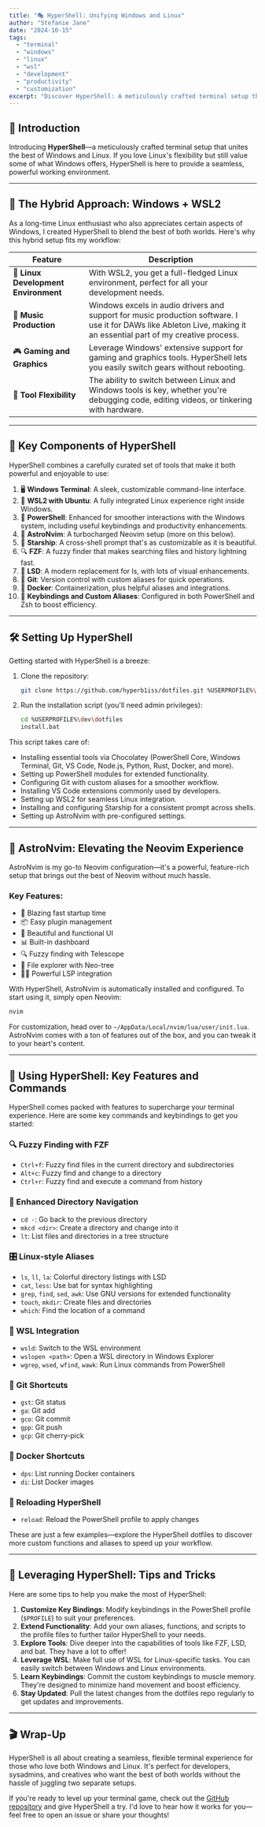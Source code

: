 ```yaml
---
title: "🎭 HyperShell: Unifying Windows and Linux"
author: "Stefanie Jane"
date: "2024-10-15"
tags:
  - "terminal"
  - "windows"
  - "linux"
  - "wsl"
  - "development"
  - "productivity"
  - "customization"
excerpt: "Discover HyperShell: A meticulously crafted terminal setup that seamlessly unites the power of Windows and the flexibility of Linux for developers and creatives."
---
```


## 🌟 Introduction

Introducing **HyperShell**—a meticulously crafted terminal setup that unites the best of Windows and Linux. If you love Linux's flexibility but still value some of what Windows offers, HyperShell is here to provide a seamless, powerful working environment.

---

## 🌈 The Hybrid Approach: Windows + WSL2

As a long-time Linux enthusiast who also appreciates certain aspects of Windows, I created HyperShell to blend the best of both worlds. Here's why this hybrid setup fits my workflow:

| Feature                              | Description                                                                                                                                                         |
| ------------------------------------ | ------------------------------------------------------------------------------------------------------------------------------------------------------------------- |
| 🐧 **Linux Development Environment** | With WSL2, you get a full-fledged Linux environment, perfect for all your development needs.                                                                        |
| 🎵 **Music Production**              | Windows excels in audio drivers and support for music production software. I use it for DAWs like Ableton Live, making it an essential part of my creative process. |
| 🎮 **Gaming and Graphics**           | Leverage Windows' extensive support for gaming and graphics tools. HyperShell lets you easily switch gears without rebooting.                                       |
| 🔧 **Tool Flexibility**              | The ability to switch between Linux and Windows tools is key, whether you're debugging code, editing videos, or tinkering with hardware.                            |

---

## 🧰 Key Components of HyperShell

HyperShell combines a carefully curated set of tools that make it both powerful and enjoyable to use:

1. 🖥️ **Windows Terminal**: A sleek, customizable command-line interface.
2. 🐧 **WSL2 with Ubuntu**: A fully integrated Linux experience right inside Windows.
3. 🔧 **PowerShell**: Enhanced for smoother interactions with the Windows system, including useful keybindings and productivity enhancements.
4. 📝 **AstroNvim**: A turbocharged Neovim setup (more on this below).
5. 🚀 **Starship**: A cross-shell prompt that's as customizable as it is beautiful.
6. 🔍 **FZF**: A fuzzy finder that makes searching files and history lightning fast.
7. 🌈 **LSD**: A modern replacement for ls, with lots of visual enhancements.
8. 🐙 **Git**: Version control with custom aliases for quick operations.
9. 🐳 **Docker**: Containerization, plus helpful aliases and integrations.
10. 🔑 **Keybindings and Custom Aliases**: Configured in both PowerShell and Zsh to boost efficiency.

---

## 🛠️ Setting Up HyperShell

Getting started with HyperShell is a breeze:

1. Clone the repository:

   ```bash
   git clone https://github.com/hyperb1iss/dotfiles.git %USERPROFILE%\dev\dotfiles
   ```

2. Run the installation script (you'll need admin privileges):
   ```bash
   cd %USERPROFILE%\dev\dotfiles
   install.bat
   ```

This script takes care of:

- Installing essential tools via Chocolatey (PowerShell Core, Windows Terminal, Git, VS Code, Node.js, Python, Rust, Docker, and more).
- Setting up PowerShell modules for extended functionality.
- Configuring Git with custom aliases for a smoother workflow.
- Installing VS Code extensions commonly used by developers.
- Setting up WSL2 for seamless Linux integration.
- Installing and configuring Starship for a consistent prompt across shells.
- Setting up AstroNvim with pre-configured settings.

---

## 🌠 AstroNvim: Elevating the Neovim Experience

AstroNvim is my go-to Neovim configuration—it's a powerful, feature-rich setup that brings out the best of Neovim without much hassle.

### Key Features:

- 🚀 Blazing fast startup time
- 📦 Easy plugin management
- 🎨 Beautiful and functional UI
- 📊 Built-in dashboard
- 🔍 Fuzzy finding with Telescope
- 🌳 File explorer with Neo-tree
- 👨‍💻 Powerful LSP integration

With HyperShell, AstroNvim is automatically installed and configured. To start using it, simply open Neovim:

```bash
nvim
```

For customization, head over to `~/AppData/Local/nvim/lua/user/init.lua`. AstroNvim comes with a ton of features out of the box, and you can tweak it to your heart's content.

---

## 🤖 Using HyperShell: Key Features and Commands

HyperShell comes packed with features to supercharge your terminal experience. Here are some key commands and keybindings to get you started:

### 🔍 Fuzzy Finding with FZF

- `Ctrl+f`: Fuzzy find files in the current directory and subdirectories
- `Alt+c`: Fuzzy find and change to a directory
- `Ctrl+r`: Fuzzy find and execute a command from history

### 📂 Enhanced Directory Navigation

- `cd -`: Go back to the previous directory
- `mkcd <dir>`: Create a directory and change into it
- `lt`: List files and directories in a tree structure

### 🎛️ Linux-style Aliases

- `ls`, `ll`, `la`: Colorful directory listings with LSD
- `cat`, `less`: Use bat for syntax highlighting
- `grep`, `find`, `sed`, `awk`: Use GNU versions for extended functionality
- `touch`, `mkdir`: Create files and directories
- `which`: Find the location of a command

### 🐧 WSL Integration

- `wsld`: Switch to the WSL environment
- `wslopen <path>`: Open a WSL directory in Windows Explorer
- `wgrep`, `wsed`, `wfind`, `wawk`: Run Linux commands from PowerShell

### 🐙 Git Shortcuts

- `gst`: Git status
- `ga`: Git add
- `gco`: Git commit
- `gpp`: Git push
- `gcp`: Git cherry-pick

### 🐳 Docker Shortcuts

- `dps`: List running Docker containers
- `di`: List Docker images

### 🔄 Reloading HyperShell

- `reload`: Reload the PowerShell profile to apply changes

These are just a few examples—explore the HyperShell dotfiles to discover more custom functions and aliases to speed up your workflow.

---

## 💪 Leveraging HyperShell: Tips and Tricks

Here are some tips to help you make the most of HyperShell:

1. **Customize Key Bindings**: Modify keybindings in the PowerShell profile (`$PROFILE`) to suit your preferences.
2. **Extend Functionality**: Add your own aliases, functions, and scripts to the profile files to further tailor HyperShell to your needs.
3. **Explore Tools**: Dive deeper into the capabilities of tools like FZF, LSD, and bat. They have a lot to offer!
4. **Leverage WSL**: Make full use of WSL for Linux-specific tasks. You can easily switch between Windows and Linux environments.
5. **Learn Keybindings**: Commit the custom keybindings to muscle memory. They're designed to minimize hand movement and boost efficiency.
6. **Stay Updated**: Pull the latest changes from the dotfiles repo regularly to get updates and improvements.

---

## 🎬 Wrap-Up

HyperShell is all about creating a seamless, flexible terminal experience for those who love both Windows and Linux. It's perfect for developers, sysadmins, and creatives who want the best of both worlds without the hassle of juggling two separate setups.

If you're ready to level up your terminal game, check out the [GitHub repository](https://github.com/hyperb1iss/dotfiles) and give HyperShell a try. I'd love to hear how it works for you—feel free to open an issue or share your thoughts!
